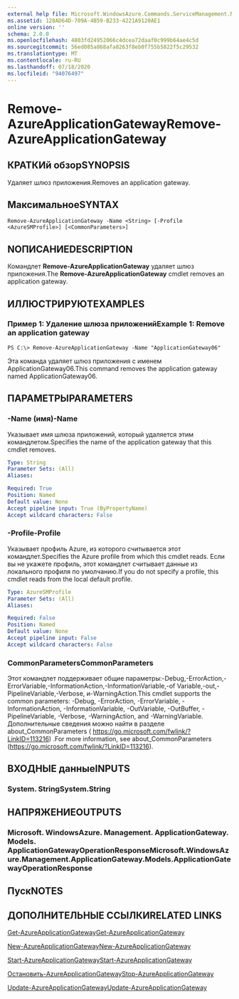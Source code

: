 ```yaml
---
external help file: Microsoft.WindowsAzure.Commands.ServiceManagement.Network.dll-Help.xml
ms.assetid: 128AD64D-709A-4B59-B233-4221A9120AE1
online version: ''
schema: 2.0.0
ms.openlocfilehash: 4803fd24952066c4dcea72daaf0c999b64ae4c5d
ms.sourcegitcommit: 56ed085a868afa8263f8eb0f755b5822f5c29532
ms.translationtype: MT
ms.contentlocale: ru-RU
ms.lasthandoff: 07/18/2020
ms.locfileid: "94076497"
---
```

# <span data-ttu-id="ddcbe-101">Remove-AzureApplicationGateway</span><span class="sxs-lookup"><span data-stu-id="ddcbe-101">Remove-AzureApplicationGateway</span></span>

## <span data-ttu-id="ddcbe-102">КРАТКИй обзор</span><span class="sxs-lookup"><span data-stu-id="ddcbe-102">SYNOPSIS</span></span>
<span data-ttu-id="ddcbe-103">Удаляет шлюз приложения.</span><span class="sxs-lookup"><span data-stu-id="ddcbe-103">Removes an application gateway.</span></span>

## <span data-ttu-id="ddcbe-104">Максимальное</span><span class="sxs-lookup"><span data-stu-id="ddcbe-104">SYNTAX</span></span>

```
Remove-AzureApplicationGateway -Name <String> [-Profile <AzureSMProfile>] [<CommonParameters>]
```

## <span data-ttu-id="ddcbe-105">NОПИСАНИЕ</span><span class="sxs-lookup"><span data-stu-id="ddcbe-105">DESCRIPTION</span></span>
<span data-ttu-id="ddcbe-106">Командлет **Remove-AzureApplicationGateway** удаляет шлюз приложения.</span><span class="sxs-lookup"><span data-stu-id="ddcbe-106">The **Remove-AzureApplicationGateway** cmdlet removes an application gateway.</span></span>

## <span data-ttu-id="ddcbe-107">ИЛЛЮСТРИРУЮТ</span><span class="sxs-lookup"><span data-stu-id="ddcbe-107">EXAMPLES</span></span>

### <span data-ttu-id="ddcbe-108">Пример 1: Удаление шлюза приложений</span><span class="sxs-lookup"><span data-stu-id="ddcbe-108">Example 1: Remove an application gateway</span></span>
```
PS C:\> Remove-AzureApplicationGateway -Name "ApplicationGateway06"
```

<span data-ttu-id="ddcbe-109">Эта команда удаляет шлюз приложения с именем ApplicationGateway06.</span><span class="sxs-lookup"><span data-stu-id="ddcbe-109">This command removes the application gateway named ApplicationGateway06.</span></span>

## <span data-ttu-id="ddcbe-110">ПАРАМЕТРЫ</span><span class="sxs-lookup"><span data-stu-id="ddcbe-110">PARAMETERS</span></span>

### <span data-ttu-id="ddcbe-111">-Name (имя)</span><span class="sxs-lookup"><span data-stu-id="ddcbe-111">-Name</span></span>
<span data-ttu-id="ddcbe-112">Указывает имя шлюза приложений, который удаляется этим командлетом.</span><span class="sxs-lookup"><span data-stu-id="ddcbe-112">Specifies the name of the application gateway that this cmdlet removes.</span></span>

```yaml
Type: String
Parameter Sets: (All)
Aliases: 

Required: True
Position: Named
Default value: None
Accept pipeline input: True (ByPropertyName)
Accept wildcard characters: False
```

### <span data-ttu-id="ddcbe-113">-Profile</span><span class="sxs-lookup"><span data-stu-id="ddcbe-113">-Profile</span></span>
<span data-ttu-id="ddcbe-114">Указывает профиль Azure, из которого считывается этот командлет.</span><span class="sxs-lookup"><span data-stu-id="ddcbe-114">Specifies the Azure profile from which this cmdlet reads.</span></span> <span data-ttu-id="ddcbe-115">Если вы не укажете профиль, этот командлет считывает данные из локального профиля по умолчанию.</span><span class="sxs-lookup"><span data-stu-id="ddcbe-115">If you do not specify a profile, this cmdlet reads from the local default profile.</span></span>

```yaml
Type: AzureSMProfile
Parameter Sets: (All)
Aliases: 

Required: False
Position: Named
Default value: None
Accept pipeline input: False
Accept wildcard characters: False
```

### <span data-ttu-id="ddcbe-116">CommonParameters</span><span class="sxs-lookup"><span data-stu-id="ddcbe-116">CommonParameters</span></span>
<span data-ttu-id="ddcbe-117">Этот командлет поддерживает общие параметры:-Debug,-ErrorAction,-ErrorVariable,-InformationAction,-InformationVariable,-of Variable,-out,-PipelineVariable,-Verbose, и-WarningAction.</span><span class="sxs-lookup"><span data-stu-id="ddcbe-117">This cmdlet supports the common parameters: -Debug, -ErrorAction, -ErrorVariable, -InformationAction, -InformationVariable, -OutVariable, -OutBuffer, -PipelineVariable, -Verbose, -WarningAction, and -WarningVariable.</span></span> <span data-ttu-id="ddcbe-118">Дополнительные сведения можно найти в разделе about_CommonParameters ( https://go.microsoft.com/fwlink/?LinkID=113216) .</span><span class="sxs-lookup"><span data-stu-id="ddcbe-118">For more information, see about_CommonParameters (https://go.microsoft.com/fwlink/?LinkID=113216).</span></span>

## <span data-ttu-id="ddcbe-119">ВХОДНЫЕ данные</span><span class="sxs-lookup"><span data-stu-id="ddcbe-119">INPUTS</span></span>

### <span data-ttu-id="ddcbe-120">System. String</span><span class="sxs-lookup"><span data-stu-id="ddcbe-120">System.String</span></span>

## <span data-ttu-id="ddcbe-121">НАПРЯЖЕНИЕ</span><span class="sxs-lookup"><span data-stu-id="ddcbe-121">OUTPUTS</span></span>

### <span data-ttu-id="ddcbe-122">Microsoft. WindowsAzure. Management. ApplicationGateway. Models. ApplicationGatewayOperationResponse</span><span class="sxs-lookup"><span data-stu-id="ddcbe-122">Microsoft.WindowsAzure.Management.ApplicationGateway.Models.ApplicationGatewayOperationResponse</span></span>

## <span data-ttu-id="ddcbe-123">Пуск</span><span class="sxs-lookup"><span data-stu-id="ddcbe-123">NOTES</span></span>

## <span data-ttu-id="ddcbe-124">ДОПОЛНИТЕЛЬНЫЕ ССЫЛКИ</span><span class="sxs-lookup"><span data-stu-id="ddcbe-124">RELATED LINKS</span></span>

[<span data-ttu-id="ddcbe-125">Get-AzureApplicationGateway</span><span class="sxs-lookup"><span data-stu-id="ddcbe-125">Get-AzureApplicationGateway</span></span>](./Get-AzureApplicationGateway.md)

[<span data-ttu-id="ddcbe-126">New-AzureApplicationGateway</span><span class="sxs-lookup"><span data-stu-id="ddcbe-126">New-AzureApplicationGateway</span></span>](./New-AzureApplicationGateway.md)

[<span data-ttu-id="ddcbe-127">Start-AzureApplicationGateway</span><span class="sxs-lookup"><span data-stu-id="ddcbe-127">Start-AzureApplicationGateway</span></span>](./Start-AzureApplicationGateway.md)

[<span data-ttu-id="ddcbe-128">Остановить-AzureApplicationGateway</span><span class="sxs-lookup"><span data-stu-id="ddcbe-128">Stop-AzureApplicationGateway</span></span>](./Stop-AzureApplicationGateway.md)

[<span data-ttu-id="ddcbe-129">Update-AzureApplicationGateway</span><span class="sxs-lookup"><span data-stu-id="ddcbe-129">Update-AzureApplicationGateway</span></span>](./Update-AzureApplicationGateway.md)


